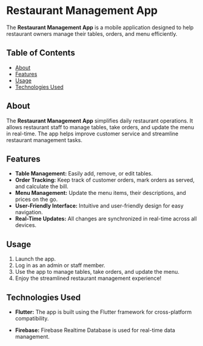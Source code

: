 # Restaurant Management App

The **Restaurant Management App** is a mobile application designed to help restaurant owners manage their tables, orders, and menu efficiently.

<!--![App Screenshots](screenshots.png)-->

## Table of Contents

- [About](#about)
- [Features](#features)
- [Usage](#usage)
- [Technologies Used](#technologies-used)


## About

The **Restaurant Management App** simplifies daily restaurant operations. It allows restaurant staff to manage tables, take orders, and update the menu in real-time. The app helps improve customer service and streamline restaurant management tasks.

## Features

- **Table Management:** Easily add, remove, or edit tables.
- **Order Tracking:** Keep track of customer orders, mark orders as served, and calculate the bill.
- **Menu Management:** Update the menu items, their descriptions, and prices on the go.
- **User-Friendly Interface:** Intuitive and user-friendly design for easy navigation.
- **Real-Time Updates:** All changes are synchronized in real-time across all devices.


## Usage

1. Launch the app.
2. Log in as an admin or staff member.
3. Use the app to manage tables, take orders, and update the menu.
4. Enjoy the streamlined restaurant management experience!


## Technologies Used

- **Flutter:** The app is built using the Flutter framework for cross-platform compatibility.

- **Firebase:** Firebase Realtime Database is used for real-time data management.

